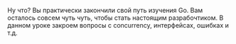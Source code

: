 Ну что? Вы практически закончили свой путь изучения Go. Вам осталось совсем чуть чуть, чтобы стать настоящим разрабочтиком. В данном уроке закроем вопросы с concurrency, интерфейсах, ошибках и т.д.

